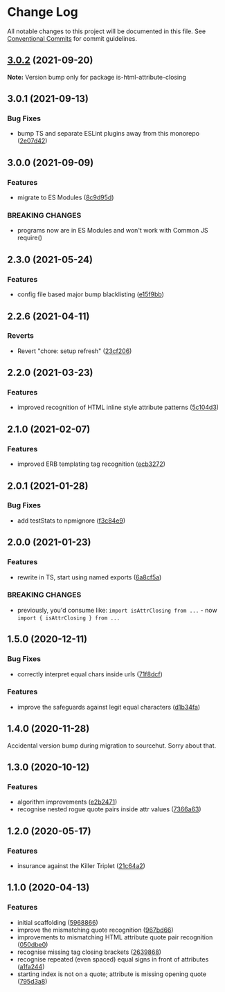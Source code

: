 # Change Log

All notable changes to this project will be documented in this file.
See [Conventional Commits](https://conventionalcommits.org) for commit guidelines.

## [3.0.2](https://github.com/codsen/codsen/compare/is-html-attribute-closing@3.0.1...is-html-attribute-closing@3.0.2) (2021-09-20)

**Note:** Version bump only for package is-html-attribute-closing





## 3.0.1 (2021-09-13)

### Bug Fixes

- bump TS and separate ESLint plugins away from this monorepo ([2e07d42](https://github.com/codsen/codsen/commit/2e07d424222b6ffedf5fb45c83ad453627ec2904))

## 3.0.0 (2021-09-09)

### Features

- migrate to ES Modules ([8c9d95d](https://github.com/codsen/codsen/commit/8c9d95d5dea0b769c2f070397141918a4893d575))

### BREAKING CHANGES

- programs now are in ES Modules and won't work with Common JS require()

## 2.3.0 (2021-05-24)

### Features

- config file based major bump blacklisting ([e15f9bb](https://github.com/codsen/codsen/commit/e15f9bba1c4fd5f847ac28b3f38fa6ee633f5dca))

## 2.2.6 (2021-04-11)

### Reverts

- Revert "chore: setup refresh" ([23cf206](https://github.com/codsen/codsen/commit/23cf206970a087ff0fa04e61f94d919f59ab3881))

## 2.2.0 (2021-03-23)

### Features

- improved recognition of HTML inline style attribute patterns ([5c104d3](https://github.com/codsen/codsen/commit/5c104d3710f34694898099e2d29a2da5f1fc9586))

## 2.1.0 (2021-02-07)

### Features

- improved ERB templating tag recognition ([ecb3272](https://github.com/codsen/codsen/commit/ecb3272ed3e18da1ad729f8166c1dbdd9567f1b6))

## 2.0.1 (2021-01-28)

### Bug Fixes

- add testStats to npmignore ([f3c84e9](https://github.com/codsen/codsen/commit/f3c84e95afc5514214312f913692d85b2e12eb29))

## 2.0.0 (2021-01-23)

### Features

- rewrite in TS, start using named exports ([6a8cf5a](https://github.com/codsen/codsen/commit/6a8cf5aa6a6eb1c678513c39a6d0efe16e07d6bf))

### BREAKING CHANGES

- previously, you'd consume like: `import isAttrClosing from ...` - now `import { isAttrClosing } from ...`

## 1.5.0 (2020-12-11)

### Bug Fixes

- correctly interpret equal chars inside urls ([71f8dcf](https://git.sr.ht/~royston/codsen/commit/71f8dcf33eb1df1e6781979720ae5e0420a062f8))

### Features

- improve the safeguards against legit equal characters ([d1b34fa](https://git.sr.ht/~royston/codsen/commit/d1b34fa89bd07e03bdb407477a02fa1bc6f119b9))

## 1.4.0 (2020-11-28)

Accidental version bump during migration to sourcehut. Sorry about that.

## 1.3.0 (2020-10-12)

### Features

- algorithm improvements ([e2b2471](https://gitlab.com/codsen/codsen/commit/e2b2471cd069ca242f3c906542750016ce5f2385))
- recognise nested rogue quote pairs inside attr values ([7366a63](https://gitlab.com/codsen/codsen/commit/7366a6300f8ce2a4b6d5df63c9a910f505c64116))

## 1.2.0 (2020-05-17)

### Features

- insurance against the Killer Triplet ([21c64a2](https://gitlab.com/codsen/codsen/commit/21c64a2fbba5c2e5edc2cdb1fcfbd2c81c6ee67a))

## 1.1.0 (2020-04-13)

### Features

- initial scaffolding ([5968866](https://gitlab.com/codsen/codsen/commit/5968866db6702dba9031b7633e3be92eb0d62d5c))
- improve the mismatching quote recognition ([967bd66](https://gitlab.com/codsen/codsen/commit/967bd66ee2a9b4ff9414d1cca715569f5c677ff6))
- improvements to mismatching HTML attribute quote pair recognition ([050dbe0](https://gitlab.com/codsen/codsen/commit/050dbe02569d98c2741aca00fed990004c22eeb2))
- recognise missing tag closing brackets ([2639868](https://gitlab.com/codsen/codsen/commit/26398686dfffafd069fd25577f69009d5a27f2f9))
- recognise repeated (even spaced) equal signs in front of attributes ([a1fa244](https://gitlab.com/codsen/codsen/commit/a1fa2444167c5471e04860af9d3ec15f946a2489))
- starting index is not on a quote; attribute is missing opening quote ([795d3a8](https://gitlab.com/codsen/codsen/commit/795d3a85e3a3a0b46b2ce3f62e93ee3db8f0610e))
